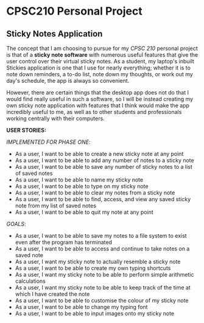 # CPSC210 Personal Project

## Sticky Notes Application

The concept that I am choosing to pursue for my *CPSC 210* personal project is that of a **sticky
note software** with numerous useful features that give the user control over their virtual sticky notes.
As a student, my laptop's inbuilt Stickies application is one that I use for nearly everything; whether it is to 
note down reminders, a to-do list, note down my thoughts, or work out my day's schedule, the app is always so 
convenient.

However, there are certain things that the desktop app does not do that I would find really useful in such a software, 
so 
I will be instead creating my own sticky note application with features that I think would make the app incredibly 
useful to me,
as well as to other students and professionals working centrally with their computers.


**USER STORIES:**

*IMPLEMENTED FOR PHASE ONE*:
- As a user, I want to be able to create a new sticky note at any point
- As a user, I want to be able to add any number of notes to a sticky note
- As a user, I want to be able to save any number of sticky notes to a list of saved notes
- As a user, I want to be able to name my sticky note
- As a user, I want to be able to type on my sticky note
- As a user, I want to be able to clear my notes from a sticky note
- As a user, I want to be able to find, access, and view any saved sticky note from my list of saved notes
- As a user, I want to be able to quit my note at any point

*GOALS*:
- As a user, I want to be able to save my notes to a file system to exist even after the program has terminated
- As a user, I want to be able to access and continue to take notes on a saved note
- As a user, I want my sticky note to actually resemble a sticky note
- As a user, I want to be able to create my own typing shortcuts
- As a user, I want my sticky note to be able to perform simple arithmetic calculations
- As a user, I want my sticky note to be able to keep track of the time at which I have created the note
- As a user, I want to be able to customise the colour of my sticky note
- As a user, I want to be able to change my typing font
- As a user, I want to be able to input images onto my sticky note


